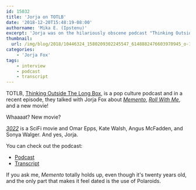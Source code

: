 ```yaml
---
id: 15032
title: 'Jorja on TOTLB'
date: '2018-12-20T15:48:19-08:00'
authorname: 'Mika E. (Ipstenu)'
excerpt: 'Jorja was on the hilariously obscene podcast "Thinking Outside the Long Box", being squeaky clean, talking about Memento Roll With Me and .... A NEW MOVIE!'
thumbnail:
  url: /img/blog/2018/10446324_1580209302245547_6148882476603970945_o-1.jpg
categories:
    - 'Jorja Fox'
tags:
    - interview
    - podcast
    - transcript
---
```


TOTLB, [Thinking Outside The Long Box](https://totlb.com/), is a pop culture podcast and in a recent episode, they talked with Jorja Fox about _[Memento](https://jorjafox.net/library/actor/memento/)_, _[Roll With Me](https://jorjafox.net/library/producer/roll-with-me)_, and a new movie!

Whaaaat? New movie?

_[3022](https://jorjafox.net/library/actor/3022/)_ is a SciFi movie and Omar Epps, Kate Walsh, Angus McFadden, and Sonya Walger. And yes, Jorja.

You can check out the podcast:

* [Podcast](https://totlb.com/podcast/totlb-s22-jorja-fox/)
* [Transcript](https://jorjafox.net/library/transcript/2018/totlb/)

If you ask me, _Memento_ totally holds up, even though it's twenty years old, and the only part that makes it feel dated is the use of Polaroids.
